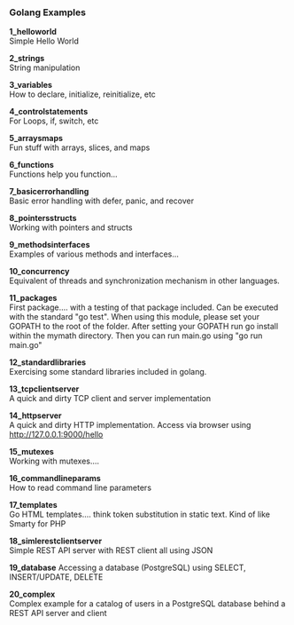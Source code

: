 ### Golang Examples

**1_helloworld**  
Simple Hello World

**2_strings**  
String manipulation

**3_variables**  
How to declare, initialize, reinitialize, etc

**4_controlstatements**  
For Loops, if, switch, etc

**5_arraysmaps**  
Fun stuff with arrays, slices, and maps

**6_functions**  
Functions help you function...

**7_basicerrorhandling**  
Basic error handling with defer, panic, and recover

**8_pointersstructs**  
Working with pointers and structs

**9_methodsinterfaces**  
Examples of various methods and interfaces...

**10_concurrency**  
Equivalent of threads and synchronization mechanism in other languages.

**11_packages**  
First package.... with a testing of that package included. Can be executed with the standard "go test". When using this module, please set your GOPATH to the root of the folder. After setting your GOPATH run go install within the mymath directory. Then you can run main.go using "go run main.go"

**12_standardlibraries**  
Exercising some standard libraries included in golang.

**13_tcpclientserver**  
A quick and dirty TCP client and server implementation

**14_httpserver**  
A quick and dirty HTTP implementation. Access via browser using http://127.0.0.1:9000/hello

**15_mutexes**  
Working with mutexes....

**16_commandlineparams**  
How to read command line parameters

**17_templates**  
Go HTML templates.... think token substitution in static text. Kind of like Smarty for PHP

**18_simlerestclientserver**  
Simple REST API server with REST client all using JSON

**19_database**
Accessing a database (PostgreSQL) using SELECT, INSERT/UPDATE, DELETE

**20_complex**  
Complex example for a catalog of users in a PostgreSQL database behind a REST API server and client

